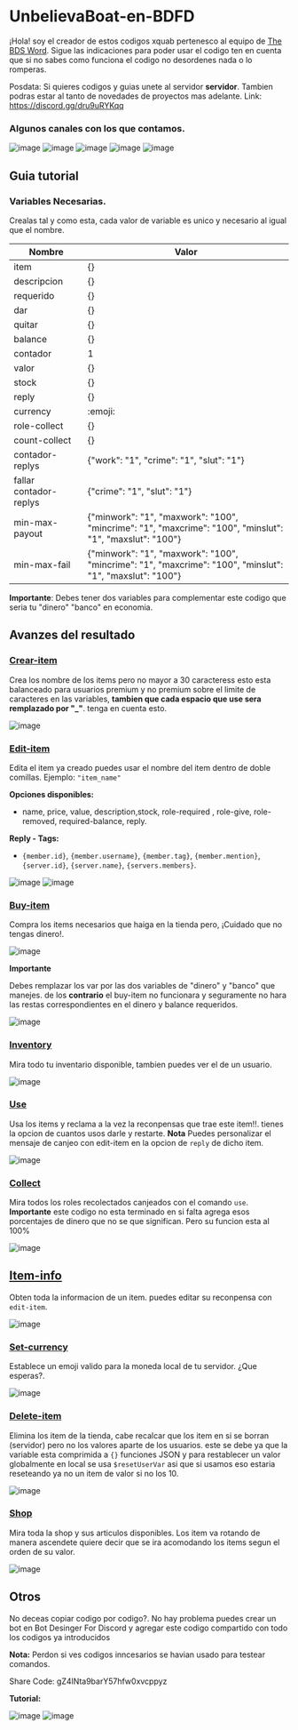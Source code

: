 # UnbelievaBoat-en-BDFD

¡Hola! soy el creador de estos codigos xquab pertenesco al equipo de [The BDS Word](https://discord.gg/dru9uRYKqq). Sigue las indicaciones para poder usar el codigo ten en cuenta que si no sabes como funciona el codigo no desordenes nada o lo romperas.

Posdata: Si quieres codigos y guias unete al servidor **servidor**. Tambien podras estar al tanto de novedades de proyectos mas adelante.
Link: https://discord.gg/dru9uRYKqq

### Algunos canales con los que contamos.

![image](https://github.com/quabwww/UnbelievaBoat-BDFD/assets/148601206/48c08513-60a8-4b1a-ba40-01fec23548ba) ![image](https://github.com/quabwww/UnbelievaBoat-BDFD/assets/148601206/cdfd37cb-644b-45d9-b2c7-efa3c973d10f) ![image](https://github.com/quabwww/UnbelievaBoat-BDFD/assets/148601206/ea18e114-b14e-40f9-94d3-7cf16a932f75) ![image](https://github.com/quabwww/UnbelievaBoat-BDFD/assets/148601206/0e7a6b43-0855-4737-af73-cc668f48f102) ![image](https://github.com/quabwww/UnbelievaBoat-BDFD/assets/148601206/00c86bed-9cd5-471c-8065-9c73514e9792)





## Guia tutorial

### Variables Necesarias.

Crealas tal y como esta, cada valor de variable es unico y necesario al igual que el nombre.

|    Nombre              |                                                 Valor                                                  | 
| -----------------------| -------------------------------------------------------------------------------------------------------| 
| item                   |                        {}                                                                              |
| descripcion            |                        {}                                                                              |
| requerido              |                        {}                                                                              |
| dar                    |                        {}                                                                              |
| quitar                 |                        {}                                                                              |
| balance                |                        {}                                                                              |
| contador               |                         1                                                                              |
| valor                  |                        {}                                                                              |
| stock                  |                        {}                                                                              |
| reply                  |                        {}                                                                              |
| currency               |                      :emoji:                                                                           |
| role-collect           |                        {}                                                                              |
| count-collect          |                        {}                                                                              |
| contador-replys        |   {"work": "1", "crime": "1", "slut": "1"}                                                             |
| fallar contador-replys |   {"crime": "1", "slut": "1"}                                                             |
| min-max-payout         |{"minwork": "1", "maxwork": "100", "mincrime": "1", "maxcrime": "100", "minslut": "1", "maxslut": "100"}|
| min-max-fail           |{"minwork": "1", "maxwork": "100", "mincrime": "1", "maxcrime": "100", "minslut": "1", "maxslut": "100"}|

__Importante__: Debes tener dos variables para complementar este codigo que seria tu "dinero" "banco" en economia.

## Avanzes del resultado

### [Crear-item](https://github.com/quabwww/UnbelievaBoat-BDFD/blob/main/UnbelievaBoat%3A%20Create-item)
Crea los nombre de los items pero no mayor a 30 caracteress esto esta balanceado para usuarios premium y no premium sobre el limite de caracteres en las variables, __tambien que cada espacio que use sera remplazado por "_"__. tenga en cuenta esto.

![image](https://github.com/quabwww/UnbelievaBoat-BDFD/assets/148601206/3266ff80-de49-4d03-9485-e98dbe47ffbb)

### [Edit-item](https://github.com/quabwww/UnbelievaBoat-BDFD/blob/main/UnbelievaBoat%3A%20Edit-item)
Edita el item ya creado puedes usar el nombre del item dentro de doble comillas.
Ejemplo: `"item_name"`

__Opciones disponibles:__
- name, price, value, description,stock, role-required , role-give, role-removed, required-balance, reply.

__Reply - Tags:__
- `{member.id}`, `{member.username}`, `{member.tag}`, `{member.mention}`, `{server.id}`, `{server.name}`, `{servers.members}`.

![image](https://github.com/quabwww/UnbelievaBoat-BDFD/assets/148601206/508f0024-de62-4c20-b56c-1f7ec713a7f9) ![image](https://github.com/quabwww/UnbelievaBoat-BDFD/assets/148601206/b74b2db6-4d83-407e-8c39-9099b8a51af7)

### [Buy-item](https://github.com/quabwww/UnbelievaBoat-BDFD/blob/main/UnbelievaBoat%3A%20Buy-item)
Compra los items necesarios que haiga en la tienda pero, ¡Cuidado que no tengas dinero!.

![image](https://github.com/quabwww/UnbelievaBoat-BDFD/assets/148601206/05a36ba9-6171-4527-b119-c8bb202c6409)

__Importante__

Debes remplazar los var por las dos variables de "dinero" y "banco" que manejes.
de los __contrario__ el buy-item no funcionara y seguramente no hara las restas correspondientes en el dinero y balance requeridos.

![image](https://github.com/quabwww/UnbelievaBoat-BDFD/assets/148601206/24f2ada0-737b-401b-ba60-f0484ea3057b)

### [Inventory](https://github.com/quabwww/UnbelievaBoat-BDFD/blob/main/UnbelievaBoat%3A%20Inventory)

Mira todo tu inventario disponible, tambien puedes ver el de un usuario.

![image](https://github.com/quabwww/UnbelievaBoat-BDFD/assets/148601206/b1f489cb-e7f8-40d7-af73-bef7995d98b1)

### [Use](https://github.com/quabwww/UnbelievaBoat-BDFD/blob/main/UnbelievaBoat%3A%20Use)

Usa los items y reclama a la vez la reconpensas que trae este item!!. tienes la opcion de cuantos usos darle y restarte.
__Nota__
Puedes personalizar el mensaje de canjeo con edit-item en la opcion de `reply` de dicho item.

![image](https://github.com/quabwww/UnbelievaBoat-BDFD/assets/148601206/ecb8987b-b361-4131-adad-87ce2e27268a)

### [Collect](https://github.com/quabwww/UnbelievaBoat-BDFD/blob/main/UnbelievaBoat%3A%20Collect)
Mira todos los roles recolectados canjeados con el comando `use`. 
__Importante__
este codigo no esta terminado en si falta agrega esos porcentajes de dinero que no se que significan. Pero su funcion esta al 100%

![image](https://github.com/quabwww/UnbelievaBoat-BDFD/assets/148601206/d8f18baf-6523-460f-be34-49a7718aba56)

## [Item-info](https://github.com/quabwww/UnbelievaBoat-BDFD/blob/main/UnbelievaBoat%3A%20Item-info)
Obten toda la informacion de un item. puedes editar su reconpensa con `edit-item`.

![image](https://github.com/quabwww/UnbelievaBoat-BDFD/assets/148601206/5b87e80c-fda9-4139-bc43-ea6aa4f13c01)

### [Set-currency](https://github.com/quabwww/UnbelievaBoat-BDFD/blob/main/Unbeliebeboat%3A%20Set-currency)
Establece un emoji valido para la moneda local de tu servidor. ¿Que esperas?.

![image](https://github.com/quabwww/UnbelievaBoat-BDFD/assets/148601206/089486a3-2469-4b9e-ada1-5d472c699788)

### [Delete-item](https://github.com/quabwww/UnbelievaBoat-BDFD/blob/main/Unbeliebeboat%3A%20Delete-item)
Elimina los item de la tienda, cabe recalcar que los item en si se borran (servidor) pero no los valores aparte de los usuarios.
este se debe ya que la variable esta comprimida a `{}` funciones JSON y para restablecer un valor globalmente en local se usa `$resetUserVar` asi que si usamos eso estaria reseteando ya no un item de valor si no los 10.

![image](https://github.com/quabwww/UnbelievaBoat-BDFD/assets/148601206/4ec0b4ce-9ada-4821-86e2-340ba7c618d6)

### [Shop](https://github.com/quabwww/UnbelievaBoat-BDFD/blob/main/Unbeliebeboat%3A%20Shop)
Mira toda la shop y sus articulos disponibles. Los item va rotando de manera ascendete quiere decir que se ira acomodando los items segun el orden de su valor.

![image](https://github.com/quabwww/UnbelievaBoat-BDFD/assets/148601206/cc591118-b928-4a48-8632-65ea8d7756ef)

## Otros

No deceas copiar codigo por codigo?. No hay problema puedes crear un bot en Bot Desinger For Discord y agregar este codigo compartido con todo los codigos ya introducidos

**Nota:** Perdon si ves codigos inncesarios se havian usado para testear comandos.

Share Code: gZ4lNta9barY57hfw0xvcppyz

**Tutorial:**

![image](https://github.com/quabwww/UnbelievaBoat-BDFD/assets/148601206/d43e2b47-1812-4745-b64b-9879aed8144b) ![image](https://github.com/quabwww/UnbelievaBoat-BDFD/assets/148601206/0ce885b0-d99a-4c8e-8749-bd66a77bdeea)



